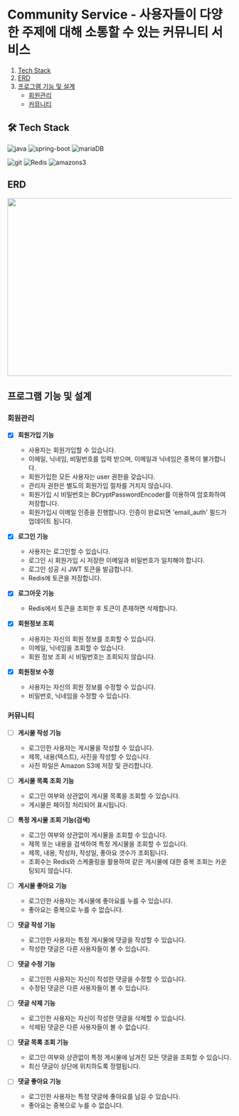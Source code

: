 # Community Service - 사용자들이 다양한 주제에 대해 소통할 수 있는 커뮤니티 서비스

1. [Tech Stack](#tech-stack)
2. [ERD](#erd)
3. [프로그램 기능 및 설계](#프로그램-기능-및-설계)
   - [회원관리](#회원관리)
   - [커뮤니티](#커뮤니티)

## 🛠️ Tech Stack

![java](https://img.shields.io/badge/Java-ED8B00?style=for-the-badge&logo=openjdk&logoColor=white)
![spring-boot](https://img.shields.io/badge/Spring_Boot-6DB33F?style=for-the-badge&logo=spring-boot&logoColor=white)
![mariaDB](https://img.shields.io/badge/MariaDB-003545?style=for-the-badge&logo=mariadb&logoColor=white)

![git](https://img.shields.io/badge/GIT-E44C30?style=for-the-badge&logo=git&logoColor=white)
![Redis](https://img.shields.io/badge/redis-%23DD0031.svg?&style=for-the-badge&logo=redis&logoColor=white)
![amazons3](https://img.shields.io/badge/amazons3-569A31?&style=for-the-badge&logo=amazons3&logoColor=white)

## ERD

<img src="https://github.com/Namgyu11/ktb_cj_community_spring_BE/assets/103015031/e0b82b44-f284-4307-affc-dbbafb26848f" width="900" height="400"/>

## 프로그램 기능 및 설계

### 회원관리

- [x] **회원가입 기능**
  - 사용자는 회원가입할 수 있습니다.
  - 이메일, 닉네임, 비밀번호를 입력 받으며, 이메일과 닉네임은 중복이 불가합니다.
  - 회원가입한 모든 사용자는 user 권한을 갖습니다.
  - 관리자 권한은 별도의 회원가입 절차를 거치지 않습니다.
  - 회원가입 시 비밀번호는 BCryptPasswordEncoder를 이용하여 암호화하여 저장합니다.
  - 회원가입시 이메일 인증을 진행합니다. 인증이 완료되면 'email_auth' 필드가 업데이트 됩니다.

- [x] **로그인 기능**
  - 사용자는 로그인할 수 있습니다.
  - 로그인 시 회원가입 시 저장한 이메일과 비밀번호가 일치해야 합니다.
  - 로그인 성공 시 JWT 토큰을 발급합니다.
  - Redis에 토큰을 저장합니다.

- [x] **로그아웃 기능**
  - Redis에서 토큰을 조회한 후 토큰이 존재하면 삭제합니다.

- [x] **회원정보 조회**
  - 사용자는 자신의 회원 정보를 조회할 수 있습니다.
  - 이메일, 닉네임을 조회할 수 있습니다.
  - 회원 정보 조회 시 비밀번호는 조회되지 않습니다.

- [x] **회원정보 수정**
  - 사용자는 자신의 회원 정보를 수정할 수 있습니다.
  - 비밀번호, 닉네임을 수정할 수 있습니다.

### 커뮤니티

- [ ] **게시물 작성 기능**
  - 로그인한 사용자는 게시물을 작성할 수 있습니다.
  - 제목, 내용(텍스트), 사진을 작성할 수 있습니다.
  - 사진 파일은 Amazon S3에 저장 및 관리합니다.

- [ ] **게시물 목록 조회 기능**
  - 로그인 여부와 상관없이 게시물 목록을 조회할 수 있습니다.
  - 게시물은 페이징 처리되어 표시됩니다.

- [ ] **특정 게시물 조회 기능(검색)**
  - 로그인 여부와 상관없이 게시물을 조회할 수 있습니다.
  - 제목 또는 내용을 검색하여 특정 게시물을 조회할 수 있습니다.
  - 제목, 내용, 작성자, 작성일, 좋아요 갯수가 조회됩니다.
  - 조회수는 Redis와 스케줄링을 활용하여 같은 게시물에 대한 중복 조회는 카운팅되지 않습니다.

- [ ] **게시물 좋아요 기능**
  - 로그인한 사용자는 게시물에 좋아요를 누를 수 있습니다.
  - 좋아요는 중복으로 누를 수 없습니다.

- [ ] **댓글 작성 기능**
  - 로그인한 사용자는 특정 게시물에 댓글을 작성할 수 있습니다.
  - 작성한 댓글은 다른 사용자들이 볼 수 있습니다.

- [ ] **댓글 수정 기능**
  - 로그인한 사용자는 자신이 작성한 댓글을 수정할 수 있습니다.
  - 수정된 댓글은 다른 사용자들이 볼 수 있습니다.

- [ ] **댓글 삭제 기능**
  - 로그인한 사용자는 자신이 작성한 댓글을 삭제할 수 있습니다.
  - 삭제된 댓글은 다른 사용자들이 볼 수 없습니다.

- [ ] **댓글 목록 조회 기능**
  - 로그인 여부와 상관없이 특정 게시물에 남겨진 모든 댓글을 조회할 수 있습니다.
  - 최신 댓글이 상단에 위치하도록 정렬됩니다.

- [ ] **댓글 좋아요 기능**
  - 로그인한 사용자는 특정 댓글에 좋아요를 남길 수 있습니다.
  - 좋아요는 중복으로 누를 수 없습니다.
